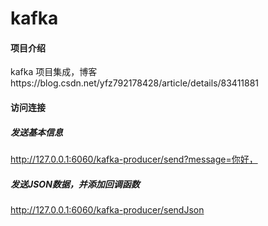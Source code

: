 # kafka

#### 项目介绍
kafka 项目集成，博客https://blog.csdn.net/yfz792178428/article/details/83411881

#### 访问连接
##### 发送基本信息
http://127.0.0.1:6060/kafka-producer/send?message=你好，

##### 发送JSON数据，并添加回调函数
http://127.0.0.1:6060/kafka-producer/sendJson
